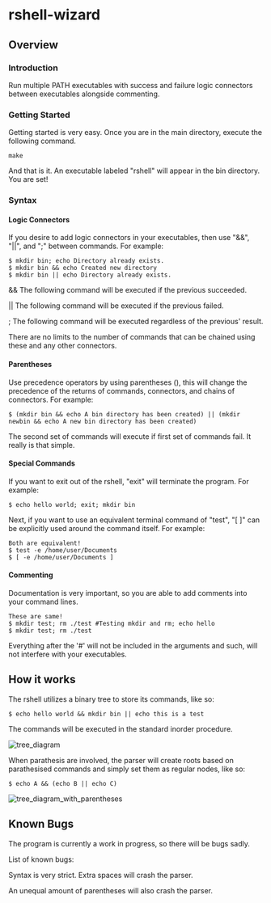 # rshell-wizard

<h2 id="Overview">Overview</h2>

<h3 id="Introduction">Introduction</h3>
Run multiple PATH executables with success and failure logic connectors between executables alongside commenting.

<h3 id="Getting Started">Getting Started</h3>
Getting started is very easy. Once you are in the main directory, execute the following command.

    make
    
And that is it. An executable labeled "rshell" will appear in the bin directory. You are set!


<h3 id="Syntax">Syntax</h3>

<h4 id="Logic Connectors">Logic Connectors</h4>
If you desire to add logic connectors in your executables, then use "&&", "||", and ";" between commands. For example:

    $ mkdir bin; echo Directory already exists.
    $ mkdir bin && echo Created new directory
    $ mkdir bin || echo Directory already exists.
    
&&  The following command will be executed if the previous succeeded.

||  The following command will be executed if the previous failed.

;   The following command will be executed regardless of the previous' result.

There are no limits to the number of commands that can be chained using these and any other connectors.

<h4 id="Parentheses">Parentheses</h4>
Use precedence operators by using parentheses (), this will change the precedence of the returns of commands, connectors, and chains of connectors. For example:

    $ (mkdir bin && echo A bin directory has been created) || (mkdir newbin && echo A new bin directory has been created)
    
The second set of commands will execute if first set of commands fail. It really is that simple.

<h4 id="Special Commands">Special Commands</h4>
If you want to exit out of the rshell, "exit" will terminate the program. For example:

    $ echo hello world; exit; mkdir bin

Next, if you want to use an equivalent terminal command of "test", "[ ]" can be explicitly used around the command itself. For example:

    Both are equivalent!
    $ test -e /home/user/Documents
    $ [ -e /home/user/Documents ]

<h4 id ="Commenting">Commenting</h4>
Documentation is very important, so you are able to add comments into your command lines.

    These are same!
    $ mkdir test; rm ./test #Testing mkdir and rm; echo hello
    $ mkdir test; rm ./test
    
Everything after the '#' will not be included in the arguments and such, will not interfere with your executables.

<h2 id="How it works">How it works</h2>
The rshell utilizes a binary tree to store its commands, like so:

    $ echo hello world && mkdir bin || echo this is a test

The commands will be executed in the standard inorder procedure.

![tree_diagram](https://user-images.githubusercontent.com/22006152/32976075-cc52a326-cc07-11e7-9f01-858e5c9ac62a.png)

When parathesis are involved, the parser will create roots based on parathesised commands and simply set them as regular nodes, like so:

    $ echo A && (echo B || echo C)

![tree_diagram_with_parentheses](https://user-images.githubusercontent.com/22006152/32976154-dd5ab324-cc08-11e7-9a37-e7aa46fe1e38.png)

<h2 id="Known Bugs">Known Bugs</h2>

The program is currently a work in progress, so there will be bugs sadly. 

List of known bugs:

Syntax is very strict. Extra spaces will crash the parser.

An unequal amount of parentheses will also crash the parser.
